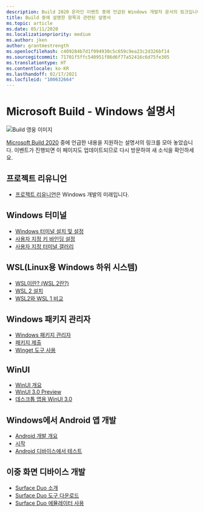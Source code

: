 ```yaml
---
description: Build 2020 온라인 이벤트 중에 언급된 Windows 개발자 문서의 링크입니다.
title: Build 중에 설명한 항목과 관련된 설명서
ms.topic: article
ms.date: 05/11/2020
ms.localizationpriority: medium
ms.author: jken
author: grantmestrength
ms.openlocfilehash: c409284b7d1f994930c5c659c9ea23c2d326bf14
ms.sourcegitcommit: 71701f5ffc540951f86d6f77a52416c6d75fe305
ms.translationtype: HT
ms.contentlocale: ko-KR
ms.lasthandoff: 02/17/2021
ms.locfileid: "100632664"
---
```

# <a name="microsoft-build---the-windows-documentation"></a>Microsoft Build - Windows 설명서

![Build 영웅 이미지](../images/build-banner.jpeg)

[Microsoft Build 2020](https://mybuild.microsoft.com) 중에 언급한 내용을 지원하는 설명서의 링크를 모아 놓았습니다. 이벤트가 진행되면 이 페이지도 업데이트되므로 다시 방문하여 새 소식을 확인하세요.

## <a name="project-reunion"></a>프로젝트 리유니언

* [프로젝트 리유니언](https://blogs.windows.com/windowsdeveloper/2020/05/19/developing-for-all-1-billion-windows-10-devices-and-beyond/)은 Windows 개발의 미래입니다.

## <a name="windows-terminal"></a>Windows 터미널

* [Windows 터미널 설치 및 설정](/windows/terminal/get-started)
* [사용자 지정 키 바인딩 설정](/windows/terminal/customize-settings/key-bindings)
* [사용자 지정 터미널 갤러리](/windows/terminal/custom-terminal-gallery/retro-command-prompt)

## <a name="windows-subsystem-for-linux-wsl"></a>WSL(Linux용 Windows 하위 시스템)

* [WSL이란? (WSL 2란?)](/windows/wsl/about)
* [WSL 2 설치](/windows/wsl/install-win10)
* [WSL2와 WSL 1 비교](/windows/wsl/compare-versions)

## <a name="windows-package-manager"></a>Windows 패키지 관리자

* [Windows 패키지 관리자](../../package-manager/index.md) 
* [패키지 제출](../../package-manager/package/index.md)
* [Winget 도구 사용](../../package-manager/winget/index.md)

## <a name="winui"></a>WinUI

* [WinUI 개요](../winui/index.md)
* [WinUI 3.0 Preview](../winui/winui3/index.md)
* [데스크톱 앱용 WinUI 3.0](../winui/winui3/get-started-winui3-for-desktop.md)

## <a name="developing-for-android-on-windows"></a>Windows에서 Android 앱 개발

* [Android 개발 개요](../../android/overview.md)
* [시작](../../android/native-android.md)
* [Android 디바이스에서 테스트](../../android/emulator.md)

## <a name="dual-screen-device-development"></a>이중 화면 디바이스 개발

* [Surface Duo 소개](https://www.microsoft.com/surface/devices/surface-duo)
* [Surface Duo 도구 다운로드](/dual-screen/android/get-duo-sdk?tabs=windows)
* [Surface Duo 에뮬레이터 사용](/dual-screen/android/use-emulator?tabs=java%252cwindows)
